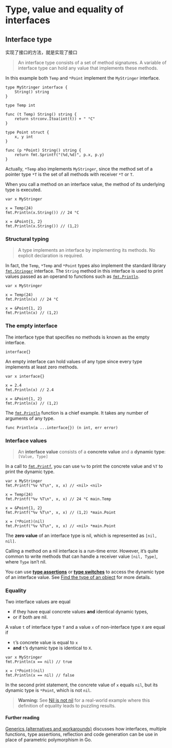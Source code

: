 # Type, value and equality of interfaces

## Interface type

实现了接口的方法，就是实现了接口

> An interface type consists of a set of method signatures. A variable of interface type can hold any value that implements these methods.

In this example both `Temp` and `*Point` implement the `MyStringer` interface.

```text
type MyStringer interface {
	String() string
}
```

```text
type Temp int

func (t Temp) String() string {
	return strconv.Itoa(int(t)) + " °C"
}

type Point struct {
	x, y int
}

func (p *Point) String() string {
	return fmt.Sprintf("(%d,%d)", p.x, p.y)
}
```

Actually, `*Temp` also implements `MyStringer`, since the method set of a pointer type `*T` is the set of all methods with receiver `*T` or `T`.

When you call a method on an interface value, the method of its underlying type is executed.

```text
var x MyStringer

x = Temp(24)
fmt.Println(x.String()) // 24 °C

x = &Point{1, 2}
fmt.Println(x.String()) // (1,2)

```

### Structural typing <a id="structural-typing"></a>

> A type implements an interface by implementing its methods. No explicit declaration is required.

In fact, the `Temp`, `*Temp` and `*Point` types also implement the standard library [`fmt.Stringer`](https://golang.org/pkg/fmt/#Stringer) interface. The `String` method in this interface is used to print values passed as an operand to functions such as [`fmt.Println`](https://golang.org/pkg/fmt/#Println).

```text
var x MyStringer

x = Temp(24)
fmt.Println(x) // 24 °C

x = &Point{1, 2}
fmt.Println(x) // (1,2)
```

### The empty interface <a id="the-empty-interface"></a>

The interface type that specifies no methods is known as the empty interface.



```text
interface{}
```

An empty interface can hold values of any type since every type implements at least zero methods.

```text
var x interface{}

x = 2.4
fmt.Println(x) // 2.4

x = &Point{1, 2}
fmt.Println(x) // (1,2)
```

The [`fmt.Println`](https://golang.org/pkg/fmt/#Println) function is a chief example. It takes any number of arguments of any type.  




```text
func Println(a ...interface{}) (n int, err error)
```

### Interface values <a id="interface-values"></a>

> An **interface value** consists of a **concrete value** and a **dynamic type**: `[Value, Type]`

In a call to [`fmt.Printf`](https://golang.org/pkg/fmt/#Printf), you can use `%v` to print the concrete value and `%T` to print the dynamic type.

```text
var x MyStringer
fmt.Printf("%v %T\n", x, x) // <nil> <nil>

x = Temp(24)
fmt.Printf("%v %T\n", x, x) // 24 °C main.Temp

x = &Point{1, 2}
fmt.Printf("%v %T\n", x, x) // (1,2) *main.Point

x = (*Point)(nil)
fmt.Printf("%v %T\n", x, x) // <nil> *main.Point
```

The **zero value** of an interface type is nil, which is represented as `[nil, nil]`.

Calling a method on a nil interface is a run-time error. However, it’s quite common to write methods that can handle a receiver value `[nil, Type]`, where `Type` isn’t nil.

You can use [**type assertions**](https://yourbasic.org/golang/type-assertion-switch/) or [**type switches**](https://yourbasic.org/golang/type-assertion-switch/) to access the dynamic type of an interface value. See [Find the type of an object](https://yourbasic.org/golang/find-type-of-object/) for more details.

### Equality <a id="equality"></a>

Two interface values are equal

* if they have equal concrete values **and** identical dynamic types,
* or if both are nil.

A value `t` of interface type `T` and a value `x` of non-interface type `X` are equal if

* `t`’s concrete value is equal to `x`
* **and** `t`’s dynamic type is identical to `X`.

```text
var x MyStringer
fmt.Println(x == nil) // true

x = (*Point)(nil)
fmt.Println(x == nil) // false
```

In the second print statement, the concrete value of `x` equals `nil`, but its dynamic type is `*Point`, which is not `nil`.

> **Warning:** See [Nil is not nil](https://yourbasic.org/golang/gotcha-why-nil-error-not-equal-nil/) for a real-world example where this definition of equality leads to puzzling results.



#### Further reading <a id="further-reading"></a>

[Generics \(alternatives and workarounds\)](https://yourbasic.org/golang/generics/) discusses how interfaces, multiple functions, type assertions, reflection and code generation can be use in place of parametric polymorphism in Go.  


